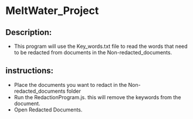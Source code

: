 # MeltWater_Project
## Description: 
* This program will use the Key_words.txt file to read the words that need to be redacted from documents in the Non-redacted_documents.
## instructions: 
* Place the documents you want to redact in the Non-redacted_documents folder
* Run the RedactionProgram.js. this will remove the keywords from the document.
* Open Redacted Documents.